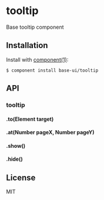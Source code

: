 
# tooltip

  Base tooltip component

## Installation

  Install with [component(1)](http://component.io):

    $ component install base-ui/tooltip

## API
### tooltip
#### .to(Element target)
#### .at(Number pageX, Number pageY)
#### .show()
#### .hide()


## License

  MIT
